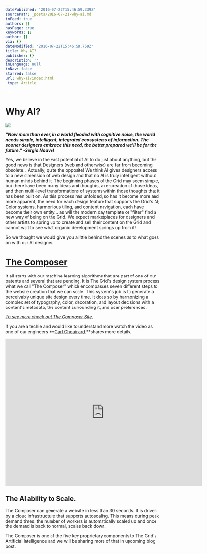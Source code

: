 ```yaml
---
datePublished: '2016-07-22T15:46:59.339Z'
sourcePath: _posts/2016-07-21-why-ai.md
inFeed: true
authors: []
hasPage: true
keywords: []
author: []
via: {}
dateModified: '2016-07-22T15:46:58.759Z'
title: Why AI?
publisher: {}
description: ''
inLanguage: null
inNav: false
starred: false
url: why-ai/index.html
_type: Article

---
```

# Why AI?
![](https://imgflo.herokuapp.com/graph/vahj1ThiexotieMo/2b8793937bb1bd5a2ac98c02f6c9707e/croprotate.png?cropheight=2187&cropwidth=5508&degrees=0&input=https%3A%2F%2Fthe-grid-user-content.s3-us-west-2.amazonaws.com%2Face327f6-fec5-403e-a282-b960d2fbf3de.png&x=0&y=0)

_**"Now more than ever, in a world flooded with cognitive noise, the world needs simple, intelligent, integrated ecosystems of information. The sooner designers embrace this need, the better prepared we'll be for the future." -Sergio Nouvel**_

Yes, we believe in the vast potential of AI to do just about anything, but the good news is that Designers (web and otherwise) are far from becoming obsolete... Actually, quite the opposite! We think AI gives designers access to a new dimension of web design and that no AI is truly intelligent without human minds behind it. The beginning phases of the Grid may seem simple, but there have been many ideas and thoughts, a re-creation of those ideas, and then multi-level transformations of systems within those thoughts that it has been built on. As this process has unfolded, so has it become more and more apparent, the need for each design feature that supports the Grid's AI; Color systems, harmonious tiling, and content navigation, each have become their own entity... as will the modern day template or "filter" find a new way of being on the Grid. We expect marketplaces for designers and other artists to spring up to create and sell their content on the Grid and cannot wait to see what organic development springs up from it!

So we thought we would give you a little behind the scenes as to what goes on with our AI designer.

# **[The Composer][0]**

It all starts with our machine learning algorithms that are part of one of our patents and several that are pending. It is The Grid's design system process what we call "The Composer" which encompasses seven different steps to the website creation that we can scale. This system's job is to generate a perceivably unique site design every time. It does so by harmonizing a complex set of typography, color, decoration, and layout decisions with a content's metadata, the content surrounding it, and user preferences.

_[To see more check out The Composer Site.][0]_

If you are a techie and would like to understand more watch the video as one of our engineers **[Carl Chouinard ][1]**shares more details.

<iframe src="https://cdn.embedly.com/widgets/media.html?src=https%3A%2F%2Fwww.youtube.com%2Fembed%2F5TQ8fMhN2A8%3Ffeature%3Doembed&amp;url=http%3A%2F%2Fwww.youtube.com%2Fwatch%3Fv%3D5TQ8fMhN2A8&amp;image=https%3A%2F%2Fi.ytimg.com%2Fvi%2F5TQ8fMhN2A8%2Fhqdefault.jpg&amp;key=b7d04c9b404c499eba89ee7072e1c4f7&amp;type=text%2Fhtml&amp;schema=youtube" width="640" height="480" scrolling="no" frameborder="0" allowfullscreen="" style=""></iframe>

## The AI ability to Scale.

The Composer can generate a website in less than 30 seconds. It is driven by a cloud infrastructure that supports autoscaling. This means during peak demand times, the number of workers is automatically scaled up and once the demand is back to normal, scales back down.

The Composer is one of the five key proprietary components to The Grid's Artificial Intelligence and we will be sharing more of that in upcoming blog post.

[0]: http://design-systems.github.io/basics/
[1]: https://twitter.com/cbchouinard